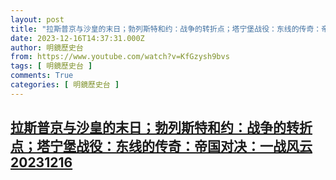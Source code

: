 ```yaml
---
layout: post
title: "拉斯普京与沙皇的末日；勃列斯特和约：战争的转折点；塔宁堡战役：东线的传奇：帝国对决：一战风云20231216"
date: 2023-12-16T14:37:31.000Z
author: 明鏡歷史台
from: https://www.youtube.com/watch?v=KfGzysh9bvs
tags: [ 明鏡歷史台 ]
comments: True
categories: [ 明鏡歷史台 ]
---
```

<!--1702737451000-->
[拉斯普京与沙皇的末日；勃列斯特和约：战争的转折点；塔宁堡战役：东线的传奇：帝国对决：一战风云20231216](https://www.youtube.com/watch?v=KfGzysh9bvs)
------

<div>

</div>
